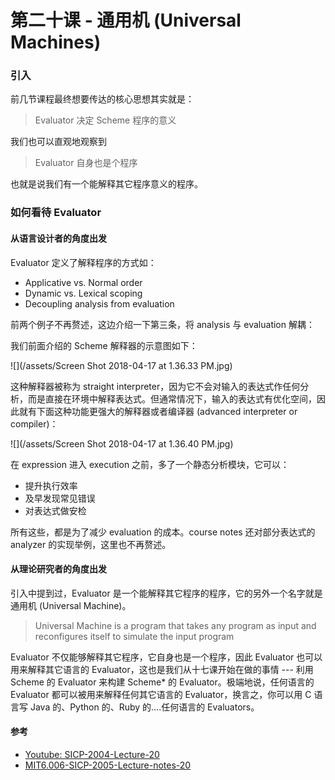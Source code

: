 # 第二十课 - 通用机 \(Universal Machines\)

### 引入

前几节课程最终想要传达的核心思想其实就是：

> Evaluator 决定 Scheme 程序的意义

我们也可以直观地观察到

> Evaluator 自身也是个程序

也就是说我们有一个能解释其它程序意义的程序。

### 如何看待 Evaluator

#### 从语言设计者的角度出发

Evaluator 定义了解释程序的方式如：

* Applicative vs. Normal order
* Dynamic vs. Lexical scoping
* Decoupling analysis from evaluation

前两个例子不再赘述，这边介绍一下第三条，将 analysis 与 evaluation 解耦：

我们前面介绍的 Scheme 解释器的示意图如下：

![](/assets/Screen Shot 2018-04-17 at 1.36.33 PM.jpg)

这种解释器被称为 straight interpreter，因为它不会对输入的表达式作任何分析，而是直接在环境中解释表达式。但通常情况下，输入的表达式有优化空间，因此就有下面这种功能更强大的解释器或者编译器 \(advanced interpreter or compiler\)：

![](/assets/Screen Shot 2018-04-17 at 1.36.40 PM.jpg)

在 expression 进入 execution 之前，多了一个静态分析模块，它可以：

* 提升执行效率
* 及早发现常见错误
* 对表达式做安检

所有这些，都是为了减少 evaluation 的成本。course notes 还对部分表达式的 analyzer 的实现举例，这里也不再赘述。

#### 从理论研究者的角度出发

引入中提到过，Evaluator 是一个能解释其它程序的程序，它的另外一个名字就是通用机 \(Universal Machine\)。

> Universal Machine is a program that takes any program as input and reconfigures itself to simulate the input program

Evaluator 不仅能够解释其它程序，它自身也是一个程序，因此 Evaluator 也可以用来解释其它语言的 Evaluator，这也是我们从十七课开始在做的事情 --- 利用 Scheme 的 Evaluator 来构建 Scheme\* 的 Evaluator。极端地说，任何语言的 Evaluator 都可以被用来解释任何其它语言的 Evaluator，换言之，你可以用 C 语言写 Java 的、Python 的、Ruby 的....任何语言的 Evaluators。

#### 参考

* [Youtube: SICP-2004-Lecture-20](https://www.youtube.com/watch?v=G8JWoBEaWWc&index=20&list=PL7BcsI5ueSNFPCEisbaoQ0kXIDX9rR5FF&t=0s)
* [MIT6.006-SICP-2005-Lecture-notes-20](https://ocw.mit.edu/courses/electrical-engineering-and-computer-science/6-001-structure-and-interpretation-of-computer-programs-spring-2005/lecture-notes/lecture23webhan.pdf)




